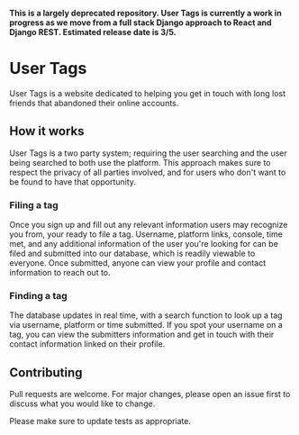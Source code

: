 **This is a largely deprecated repository. User Tags is currently a work in progress as we move from a full stack Django approach to React and Django REST. Estimated release date is 3/5.**

# User Tags

User Tags is a website dedicated to helping you get in touch with long lost friends that abandoned their online accounts.

## How it works

User Tags is a two party system; requiring the user searching and the user being searched to both use the platform.
This approach makes sure to respect the privacy of all parties involved, and for users who don't want to be found to have 
that opportunity.

### Filing a tag

Once you sign up and fill out any relevant information users may recognize you from, your ready to file a tag. Username, platform links, 
console, time met, and any additional information of the user you're looking for can be filed and submitted into our database, which 
is readily viewable to everyone. Once submitted, anyone can view your profile and contact information to reach out to.

### Finding a tag

The database updates in real time, with a search function to look up a tag via username, platform or time submitted. If you spot your username
on a tag, you can view the submitters information and get in touch with their contact information linked on their profile.


## Contributing
Pull requests are welcome. For major changes, please open an issue first to discuss what you would like to change.

Please make sure to update tests as appropriate.

